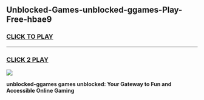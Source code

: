 
## Unblocked-Games-unblocked-ggames-Play-Free-hbae9
<h3>
<a href="https://premium76.site?title=unblocked-ggames&ref=20M">CLICK TO PLAY</a></h3>
<hr>

<h3>
<a href="https://premium76.site?title=unblocked-ggames&ref=20M">CLICK 2 PLAY</a>
  
</h3>

<a href="https://premium76.site?title=unblocked-ggames&ref=19M"><img src="https://clearcache.store/games.png"></a>


**unblocked-ggames games unblocked: Your Gateway to Fun and Accessible Online Gaming**
